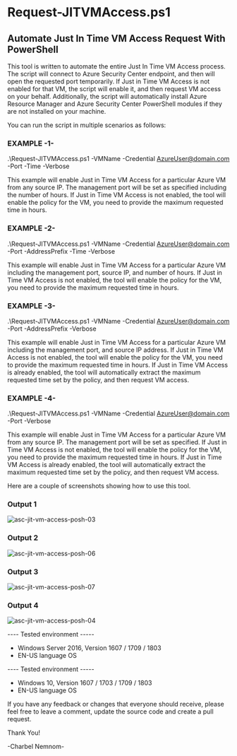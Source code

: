 # Request-JITVMAccess.ps1
## Automate Just In Time VM Access Request With PowerShell 

This tool is written to automate the entire Just In Time VM Access process. The script will connect to Azure Security Center endpoint, and then will open the requested port temporarily. If Just in Time VM Access is not enabled for that VM, the script will enable it, and then request VM access on your behalf. Additionally, the script will automatically install Azure Resource Manager and Azure Security Center PowerShell modules if they are not installed on your machine.

You can run the script in multiple scenarios as follows:

### EXAMPLE -1-
.\Request-JITVMAccess.ps1 -VMName <VMName> -Credential <AzureUser@domain.com> -Port <Port> -Time <Hours> -Verbose

This example will enable Just in Time VM Access for a particular Azure VM from any source IP. The management port will be set as specified including the number of hours.
If Just in Time VM Access is not enabled, the tool will enable the policy for the VM, you need to provide the maximum requested time in hours.

### EXAMPLE -2-
.\Request-JITVMAccess.ps1 -VMName <VMName> -Credential <AzureUser@domain.com> -Port <Port> -AddressPrefix <AllowedSourceIP> -Time <Hours> -Verbose

This example will enable Just in Time VM Access for a particular Azure VM including the management port, source IP, and number of hours.
If Just in Time VM Access is not enabled, the tool will enable the policy for the VM, you need to provide the maximum requested time in hours.

### EXAMPLE -3-
.\Request-JITVMAccess.ps1 -VMName <VMName> -Credential <AzureUser@domain.com> -Port <Port> -AddressPrefix <AllowedSourceIP> -Verbose

This example will enable Just in Time VM Access for a particular Azure VM including the management port, and source IP address.
If Just in Time VM Access is not enabled, the tool will enable the policy for the VM, you need to provide the maximum requested time in hours.
If Just in Time VM Access is already enabled, the tool will automatically extract the maximum requested time set by the policy, and then request VM access.

### EXAMPLE -4-
.\Request-JITVMAccess.ps1 -VMName <VMName> -Credential <AzureUser@domain.com> -Port <Port> -Verbose

This example will enable Just in Time VM Access for a particular Azure VM from any source IP. The management port will be set as specified.
If Just in Time VM Access is not enabled, the tool will enable the policy for the VM, you need to provide the maximum requested time in hours.
If Just in Time VM Access is already enabled, the tool will automatically extract the maximum requested time set by the policy, and then request VM access.

Here are a couple of screenshots showing how to use this tool.

### Output 1
![asc-jit-vm-access-posh-03](https://user-images.githubusercontent.com/13448198/44620930-95b81080-a89d-11e8-8b01-51548dde7bad.jpg)

### Output 2
![asc-jit-vm-access-posh-06](https://user-images.githubusercontent.com/13448198/44620944-d3b53480-a89d-11e8-8c9d-a052c86a26ff.jpg)

### Output 3
![asc-jit-vm-access-posh-07](https://user-images.githubusercontent.com/13448198/44620948-e62f6e00-a89d-11e8-9691-a8a088f98168.jpg)

### Output 4
![asc-jit-vm-access-posh-04](https://user-images.githubusercontent.com/13448198/44620955-f8a9a780-a89d-11e8-8e6b-6c740be84f2f.jpg)

---- Tested environment -----
- Windows Server 2016, Version 1607 / 1709 / 1803
- EN-US language OS

---- Tested environment -----
- Windows 10, Version 1607 / 1703 / 1709 / 1803
- EN-US language OS

If you have any feedback or changes that everyone should receive, please feel free to leave a comment, update the source code and create a pull request.

Thank You!

-Charbel Nemnom-
